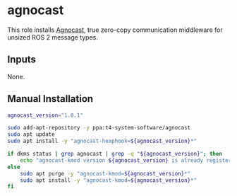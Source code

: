 # agnocast

This role installs [Agnocast](https://github.com/tier4/agnocast), true zero-copy communication middleware for unsized ROS 2 message types.

## Inputs

None.

## Manual Installation

```bash
agnocast_version="1.0.1"

sudo add-apt-repository -y ppa:t4-system-software/agnocast
sudo apt update
sudo apt install -y "agnocast-heaphook=${agnocast_version}*"

if dkms status | grep agnocast | grep -q "${agnocast_version}"; then
    echo "agnocast-kmod version ${agnocast_version} is already registered in dkms. Skipping purge and install."
else
    sudo apt purge -y "agnocast-kmod=${agnocast_version}*"
    sudo apt install -y "agnocast-kmod=${agnocast_version}*"
fi

```
